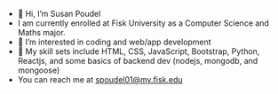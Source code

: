 - 👋 Hi, I’m Susan Poudel
- I am currently enrolled at Fisk University as a Computer Science and Maths major.
- 👀 I’m interested in coding and web/app development
- 🌱 My skill sets include HTML, CSS, JavaScript, Bootstrap, Python, Reactjs, and some basics of backend dev (nodejs, mongodb, and mongoose)
-  You can reach me at spoudel01@my.fisk.edu

<!---
Susanpdl/Susanpdl is a ✨ special ✨ repository because its `README.md` (this file) appears on your GitHub profile.
You can click the Preview link to take a look at your changes.
--->
